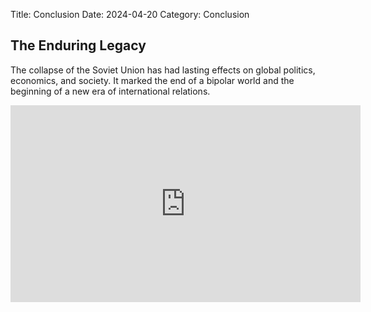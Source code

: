 Title: Conclusion
Date: 2024-04-20
Category: Conclusion

## The Enduring Legacy
The collapse of the Soviet Union has had lasting effects on global politics, economics, and society. It marked the end of a bipolar world and the beginning of a new era of international relations.

<iframe width="560" height="315" src="https://www.youtube.com/embed/CcE0vyqL_ro?si=Cwg3R2bEp6EKgPNA" title="YouTube video player" frameborder="0" allow="accelerometer; autoplay; clipboard-write; encrypted-media; gyroscope; picture-in-picture; web-share" referrerpolicy="strict-origin-when-cross-origin" allowfullscreen></iframe>